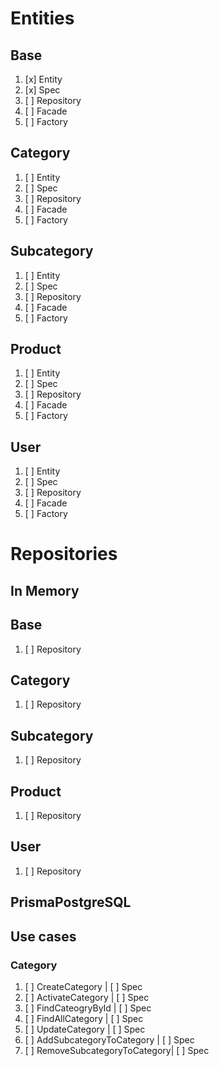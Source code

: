 # Entities

## Base

1. [x] Entity
2. [x] Spec
3. [ ] Repository
4. [ ] Facade
5. [ ] Factory

## Category

1. [ ] Entity
2. [ ] Spec
3. [ ] Repository
4. [ ] Facade
5. [ ] Factory

## Subcategory

1. [ ] Entity
2. [ ] Spec
3. [ ] Repository
4. [ ] Facade
5. [ ] Factory

## Product

1. [ ] Entity
2. [ ] Spec
3. [ ] Repository
4. [ ] Facade
5. [ ] Factory

## User

1. [ ] Entity
2. [ ] Spec
3. [ ] Repository
4. [ ] Facade
5. [ ] Factory

# Repositories

## In Memory

## Base

1. [ ] Repository

## Category

1. [ ] Repository

## Subcategory

1. [ ] Repository

## Product

1. [ ] Repository

## User

1. [ ] Repository

## PrismaPostgreSQL

## Use cases

### Category

1. [ ] CreateCategory             | [ ] Spec
2. [ ] ActivateCategory           | [ ] Spec
3. [ ] FindCateogryById           | [ ] Spec
4. [ ] FindAllCategory            | [ ] Spec
5. [ ] UpdateCategory             | [ ] Spec
6. [ ] AddSubcategoryToCategory   | [ ] Spec
7. [ ] RemoveSubcategoryToCategory| [ ] Spec
